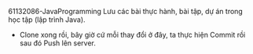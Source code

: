 61132086-JavaProgramming
Lưu các bài thực hành, bài tập, dự án trong học tập (lập trình Java).
- Clone xong rồi, bây giờ cứ mỗi thay đổi ở đây, ta thực hiện Commit rồi sau đó Push lên server.
